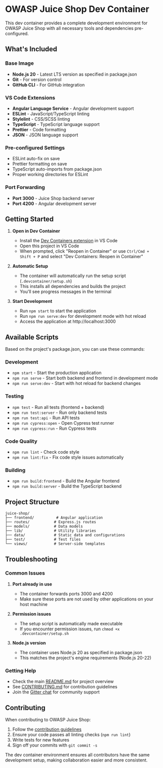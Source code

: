 # OWASP Juice Shop Dev Container

This dev container provides a complete development environment for OWASP Juice Shop with all necessary tools and dependencies pre-configured.

## What's Included

### Base Image
- **Node.js 20** - Latest LTS version as specified in package.json
- **Git** - For version control
- **GitHub CLI** - For GitHub integration

### VS Code Extensions
- **Angular Language Service** - Angular development support
- **ESLint** - JavaScript/TypeScript linting
- **Stylelint** - CSS/SCSS linting
- **TypeScript** - TypeScript language support
- **Prettier** - Code formatting
- **JSON** - JSON language support

### Pre-configured Settings
- ESLint auto-fix on save
- Prettier formatting on save
- TypeScript auto-imports from package.json
- Proper working directories for ESLint

### Port Forwarding
- **Port 3000** - Juice Shop backend server
- **Port 4200** - Angular development server

## Getting Started

1. **Open in Dev Container**
   - Install the [Dev Containers extension](https://marketplace.visualstudio.com/items?itemName=ms-vscode-remote.remote-containers) in VS Code
   - Open this project in VS Code
   - When prompted, click "Reopen in Container" or use `Ctrl/Cmd + Shift + P` and select "Dev Containers: Reopen in Container"

2. **Automatic Setup**
   - The container will automatically run the setup script (`.devcontainer/setup.sh`)
   - This installs all dependencies and builds the project
   - You'll see progress messages in the terminal

3. **Start Development**
   - Run `npm start` to start the application
   - Run `npm run serve:dev` for development mode with hot reload
   - Access the application at http://localhost:3000

## Available Scripts

Based on the project's package.json, you can use these commands:

### Development
- `npm start` - Start the production application
- `npm run serve` - Start both backend and frontend in development mode
- `npm run serve:dev` - Start with hot reload for backend changes

### Testing
- `npm test` - Run all tests (frontend + backend)
- `npm run test:server` - Run only backend tests
- `npm run test:api` - Run API tests
- `npm run cypress:open` - Open Cypress test runner
- `npm run cypress:run` - Run Cypress tests

### Code Quality
- `npm run lint` - Check code style
- `npm run lint:fix` - Fix code style issues automatically

### Building
- `npm run build:frontend` - Build the Angular frontend
- `npm run build:server` - Build the TypeScript backend

## Project Structure

```
juice-shop/
├── frontend/          # Angular application
├── routes/           # Express.js routes
├── models/           # Data models
├── lib/              # Utility libraries
├── data/             # Static data and configurations
├── test/             # Test files
└── views/            # Server-side templates
```

## Troubleshooting

### Common Issues

1. **Port already in use**
   - The container forwards ports 3000 and 4200
   - Make sure these ports are not used by other applications on your host machine

2. **Permission issues**
   - The setup script is automatically made executable
   - If you encounter permission issues, run `chmod +x .devcontainer/setup.sh`

3. **Node.js version**
   - The container uses Node.js 20 as specified in package.json
   - This matches the project's engine requirements (Node.js 20-22)

### Getting Help

- Check the main [README.md](../README.md) for project overview
- See [CONTRIBUTING.md](../CONTRIBUTING.md) for contribution guidelines
- Join the [Gitter chat](https://gitter.im/bkimminich/juice-shop) for community support

## Contributing

When contributing to OWASP Juice Shop:

1. Follow the [contribution guidelines](../CONTRIBUTING.md)
2. Ensure your code passes all linting checks (`npm run lint`)
3. Write tests for new features
4. Sign off your commits with `git commit -s`

The dev container environment ensures all contributors have the same development setup, making collaboration easier and more consistent. 